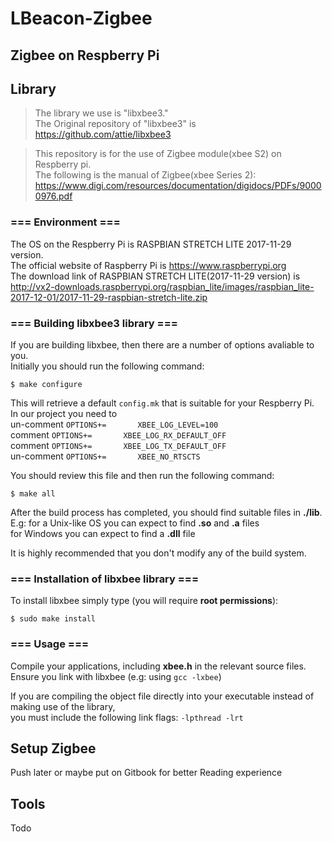 # LBeacon-Zigbee
## Zigbee on Respberry Pi

## Library

> The library we use is "libxbee3."<br />
> The Original repository of "libxbee3" is https://github.com/attie/libxbee3

> This repository is for the use of Zigbee module(xbee S2) on Respberry pi.<br />The following is the manual of Zigbee(xbee Series 2):
https://www.digi.com/resources/documentation/digidocs/PDFs/90000976.pdf


### === Environment ===
The OS on the Respberry Pi is RASPBIAN STRETCH LITE 2017-11-29 version.<br />
The official website of Raspberry Pi is https://www.raspberrypi.org<br />
The download link of RASPBIAN STRETCH LITE(2017-11-29 version) is <br />http://vx2-downloads.raspberrypi.org/raspbian_lite/images/raspbian_lite-2017-12-01/2017-11-29-raspbian-stretch-lite.zip


### === Building libxbee3 library ===
If you are building libxbee, then there are a number of options avaliable to you.<br />
Initially you should run the following command:
<pre><code>$ make configure</code></pre>
	
This will retrieve a default `config.mk` that is suitable for your Respberry Pi.<br />
In our project you need to<br />
un-comment `OPTIONS+=       XBEE_LOG_LEVEL=100`<br />
comment `OPTIONS+=       XBEE_LOG_RX_DEFAULT_OFF`<br />
comment `OPTIONS+=       XBEE_LOG_TX_DEFAULT_OFF`<br />
un-comment `OPTIONS+=       XBEE_NO_RTSCTS`<br />

You should review this file and then run the following command:
<pre><code>$ make all</code></pre>

After the build process has completed, you should find suitable files in **./lib**.<br />
E.g: for a Unix-like OS you can expect to find **.so** and **.a** files<br />
        for Windows you can expect to find a **.dll** file<br />

It is highly recommended that you don't modify any of the build system.


### === Installation of libxbee library ===
To install libxbee simply type (you will require **root permissions**):
<pre><code>$ sudo make install</code></pre>


### === Usage ===
Compile your applications, including **xbee.h** in the relevant source files.<br />
Ensure you link with libxbee (e.g: using `gcc -lxbee`)

If you are compiling the object file directly into your executable instead
of making use of the library,<br />you must include the following link flags:
`-lpthread -lrt`<br />

## Setup Zigbee
Push later or maybe put on Gitbook for better Reading experience 

## Tools
Todo
